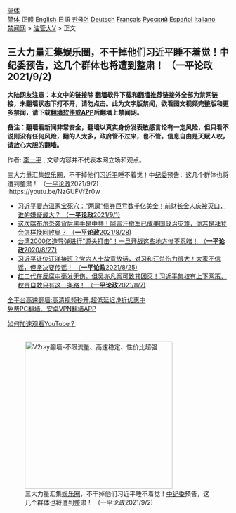  <!-- 面包屑导航 --> <div class="breadcrumb"><!-- GTranslate: https://gtranslate.io/ -->  <div class="switcher notranslate">  <div class="selected">  <a href="#" onclick="return false;"> 简体</a>  </div>  <div class="option">  <a href="https://www.bannedbook.org" onclick="doGTranslate('zh-CN|zh-CN');jQuery('div.switcher div.selected a').html(jQuery(this).html());return false;" title="简体中文" class="nturl selected"> 简体</a>  <a href="https://www.bannedbook.org/zh-tw/" onclick="doGTranslate('zh-CN|zh-TW');jQuery('div.switcher div.selected a').html(jQuery(this).html());return false;" title="繁體中文" class="nturl"> 正體</a>  <a href="https://www.bannedbook.org/en/" onclick="doGTranslate('zh-CN|en');jQuery('div.switcher div.selected a').html(jQuery(this).html());return false;" title="English" class="nturl"> English</a>  <a href="https://www.bannedbook.org/ja/" onclick="doGTranslate('zh-CN|ja');jQuery('div.switcher div.selected a').html(jQuery(this).html());return false;" title="日本語" class="nturl"> 日語</a>  <a href="https://www.bannedbook.org/ko/" onclick="doGTranslate('zh-CN|ko');jQuery('div.switcher div.selected a').html(jQuery(this).html());return false;" title="한국어" class="nturl"> 한국어</a>  <a href="https://www.bannedbook.org/de/" onclick="doGTranslate('zh-CN|de');jQuery('div.switcher div.selected a').html(jQuery(this).html());return false;" title="Deutsch" class="nturl"> Deutsch</a>  <a href="https://www.bannedbook.org/fr/" onclick="doGTranslate('zh-CN|fr');jQuery('div.switcher div.selected a').html(jQuery(this).html());return false;" title="Français" class="nturl"> Français</a>  <a href="https://www.bannedbook.org/ru/" onclick="doGTranslate('zh-CN|ru');jQuery('div.switcher div.selected a').html(jQuery(this).html());return false;" title="Русский" class="nturl"> Русский</a>  <a href="https://www.bannedbook.org/es/" onclick="doGTranslate('zh-CN|es');jQuery('div.switcher div.selected a').html(jQuery(this).html());return false;" title="Español" class="nturl"> Español</a>  <a href="https://www.bannedbook.org/it/" onclick="doGTranslate('zh-CN|it');jQuery('div.switcher div.selected a').html(jQuery(this).html());return false;" title="Italiano" class="nturl"> Italiano</a>  </div>  </div>      <div class='breadcrumb-sub'><!-- Breadcrumb NavXT 6.3.0 --> <a href="https://www.bannedbook.org/" class="home">禁闻网</a> &gt; <a href="https://www.bannedbook.org/bnews/sohnews/" class="category">油管大V</a> &gt; 正文</div></div><h2>三大力量汇集娱乐圈，不干掉他们习近平睡不着觉！中纪委预告，这几个群体也将遭到整肃！ （一平论政2021/9/2)</h2> <p class="notice"><b>大陆网友注意：本文中的链接除 <a href="https://github.com/bannedbook/fanqiang" >翻墙</a>软件下载和<a href="https://github.com/killgcd/justmysocks/blob/master/README.md">翻墙推荐</a>链接外全部为禁网链接，未翻墙状态下打不开，请勿点击。此为文字版禁闻，欲看图文视频完整版和更多禁闻，请下载<a href="https://github.com/bannedbook/fanqiang">翻墙软件或APP</a>后翻墙上禁闻网。</p><p>备注：翻墙看新闻非常安全，翻墙以真实身份发表敏感言论有一定风险，但只看不说则没有任何风险，翻的人太多，政府管不过来，也不管。信息自由是天赋人权，请放心大胆的翻墙。</b></p>  <div class="entry"> <p>作者: <a href="https://www.bannedbook.org/bnews/tag/%e6%9d%8e%e4%b8%80%e5%b9%b3/" class="st_tag internal_tag" rel="tag" title="标签 李一平 下的日志">李一平</a> , 文章内容并不代表本网立场和观点。</p> <figure></figure> <p>三大力量汇集<a href="https://www.bannedbook.org/bnews/tag/%e5%a8%b1%e4%b9%90/" class="st_tag internal_tag" rel="tag" title="标签 娱乐 下的日志">娱乐</a>圈，不干掉他们<a href="https://www.bannedbook.org/bnews/tag/%e4%b9%a0%e8%bf%91%e5%b9%b3/" class="st_tag internal_tag" rel="tag" title="标签 习近平 下的日志">习近平</a>睡不着觉！中<a href="https://www.bannedbook.org/bnews/tag/%e7%ba%aa%e5%a7%94/" class="st_tag internal_tag" rel="tag" title="标签 纪委 下的日志">纪委</a>预告，这几个群体也将遭到整肃！ （<a href="https://www.bannedbook.org/bnews/tag/%e4%b8%80%e5%b9%b3%e8%ae%ba%e6%94%bf/" class="st_tag internal_tag" rel="tag" title="标签 一平论政 下的日志">一平论政</a>2021/9/2)<br /> :https://youtu.be/NzGUFVfZr0w</p>  <ul class='op-related-articles' title='相关阅读'> <li><a href='https://www.bannedbook.org/bnews/bannedvideo/20210901/1617061.html' target='_blank'>习近平要点温家宝死穴：“两房”债券巨亏数千亿美金！前财长金人庆被灭口，谁的嫌疑最大？ （<b>一平论政</b>2021/9/1)</a></li> <li><a href='https://www.bannedbook.org/bnews/bannedvideo/20210828/1614962.html' target='_blank'>这次喀布尔恐袭背后黑手是中共！阿富汗撤军已成美国政治灾难，你若是拜登会怎样挽回败局？ （<b>一平论政</b>2021/8/28)</a></li> <li><a href='https://www.bannedbook.org/bnews/bannedvideo/20210827/1614325.html' target='_blank'>台湾2000亿造导弹进行“源头打击”！一旦开战这些地方惨不忍睹！ （<b>一平论政</b>2020/8/27)</a></li> <li><a href='https://www.bannedbook.org/bnews/bannedvideo/20210826/1613244.html' target='_blank'>习近平让位汪洋接班？党内人士故意放话，对习和汪杀伤力很大！大家不信谣，但坚决要传谣！ （<b>一平论政</b>2021/8/25)</a></li> <li><a href='https://www.bannedbook.org/bnews/bannedvideo/20210808/1611172.html' target='_blank'>红二代在反腐中毫发无伤，但吴亦凡案可致其团灭！习近平集权有上下两策，权贵自救只有这一条路！ （<b>一平论政</b>2021/8/7)</a></li> </ul> <p class="texttj"> <a href="https://github.com/bannedbook/fanqiang/wiki/V2ray%E6%9C%BA%E5%9C%BA" target="_blank">全平台高速翻墙:高清视频秒开,超低延迟,9折优惠中</a><br/> <a href="https://github.com/bannedbook/fanqiang/wiki/%E7%A6%81%E9%97%BB%E7%BD%91%E5%AE%89%E5%8D%93%E7%BF%BB%E5%A2%99%E6%96%B0%E9%97%BBAPP" target="_blank">免费PC翻墙、安卓VPN翻墙APP</a></p><p><a href='https://www.bannedbook.org/bnews/topimagenews/20180409/925596.html' target='_blank'>如何加速观看YouTube？ </a></p>  <figure class='op-interactive'><br/><a href="https://github.com/bannedbook/fanqiang/wiki/V2ray%E6%9C%BA%E5%9C%BA"><img src="https://raw.githubusercontent.com/bannedbook/fanqiang/master/v2ss/images/v2free.jpg" width="336" alt="V2ray翻墙-不限流量、高速稳定、性价比超强"></a><br/><figcaption>三大力量汇集<a href="https://www.bannedbook.org/bnews/tag/%e5%a8%b1%e4%b9%90%e5%9c%88/" class="st_tag internal_tag" rel="tag" title="标签 娱乐圈 下的日志">娱乐圈</a>，不干掉他们习近平睡不着觉！<a href="https://www.bannedbook.org/bnews/tag/%e4%b8%ad%e7%ba%aa%e5%a7%94/" class="st_tag internal_tag" rel="tag" title="标签 中纪委 下的日志">中纪委</a>预告，这几个群体也将遭到整肃！ （一平论政2021/9/2)</figcaption></figure> </p><a name='sharetosocial'></a>  <div style="margin-bottom:5px;padding-bottom:5px;clear:both"> <div id="archive-pix-1" class="banner-ads"> <!-- AuctionX Display platform tag START --> <div id="26318x728x90x621x_ADSLOT2" clicktrack="%%CLICK_URL_ESC%%"></div> <!-- AuctionX Display platform tag END --> </div> <div id="archive-pix-2" class="banner-ads"> <!-- AuctionX Display platform tag START --> <div id="26315x300x250x621x_ADSLOT2" clicktrack="%%CLICK_URL_ESC%%"></div> <!-- AuctionX Display platform tag END --> </div> </div>  <div id="archive-pix-1" class="banner-ads"> <!-- AuctionX Display platform tag START --> <div id="26318x728x90x621x_ADSLOT3" clicktrack="%%CLICK_URL_ESC%%"></div> <!-- AuctionX Display platform tag END --> </div> </div><!--END ENTRY--> 